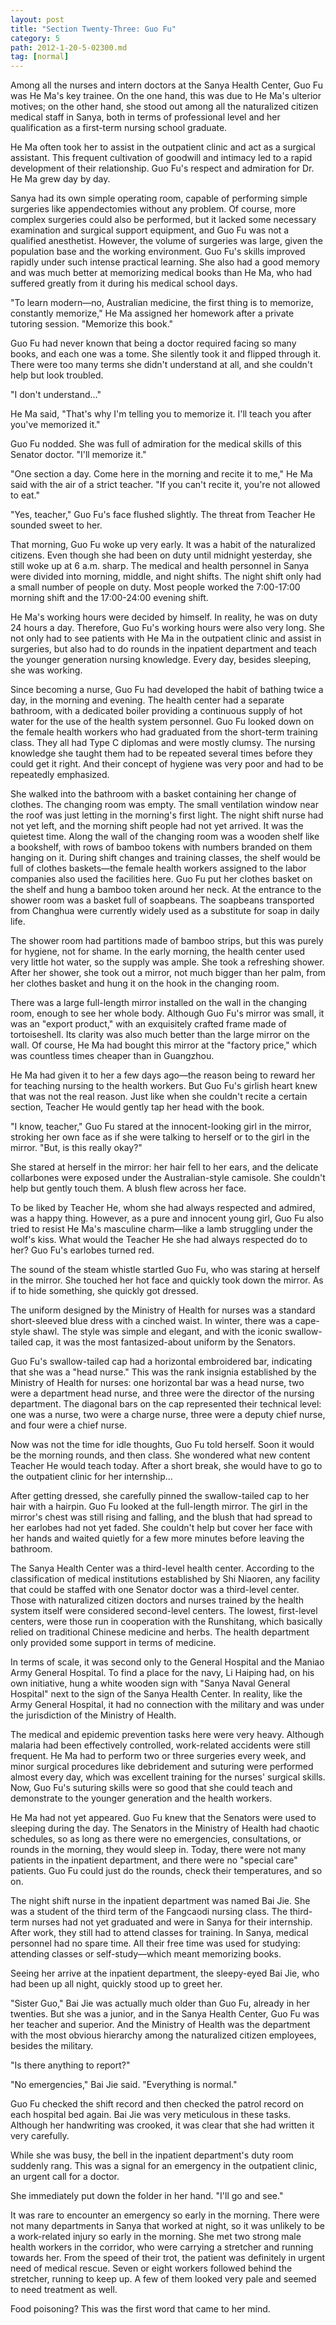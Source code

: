 ```yaml
---
layout: post
title: "Section Twenty-Three: Guo Fu"
category: 5
path: 2012-1-20-5-02300.md
tag: [normal]
---
```


Among all the nurses and intern doctors at the Sanya Health Center, Guo Fu was He Ma's key trainee. On the one hand, this was due to He Ma's ulterior motives; on the other hand, she stood out among all the naturalized citizen medical staff in Sanya, both in terms of professional level and her qualification as a first-term nursing school graduate.

He Ma often took her to assist in the outpatient clinic and act as a surgical assistant. This frequent cultivation of goodwill and intimacy led to a rapid development of their relationship. Guo Fu's respect and admiration for Dr. He Ma grew day by day.

Sanya had its own simple operating room, capable of performing simple surgeries like appendectomies without any problem. Of course, more complex surgeries could also be performed, but it lacked some necessary examination and surgical support equipment, and Guo Fu was not a qualified anesthetist. However, the volume of surgeries was large, given the population base and the working environment. Guo Fu's skills improved rapidly under such intense practical learning. She also had a good memory and was much better at memorizing medical books than He Ma, who had suffered greatly from it during his medical school days.

"To learn modern—no, Australian medicine, the first thing is to memorize, constantly memorize," He Ma assigned her homework after a private tutoring session. "Memorize this book."

Guo Fu had never known that being a doctor required facing so many books, and each one was a tome. She silently took it and flipped through it. There were too many terms she didn't understand at all, and she couldn't help but look troubled.

"I don't understand..."

He Ma said, "That's why I'm telling you to memorize it. I'll teach you after you've memorized it."

Guo Fu nodded. She was full of admiration for the medical skills of this Senator doctor. "I'll memorize it."

"One section a day. Come here in the morning and recite it to me," He Ma said with the air of a strict teacher. "If you can't recite it, you're not allowed to eat."

"Yes, teacher," Guo Fu's face flushed slightly. The threat from Teacher He sounded sweet to her.

That morning, Guo Fu woke up very early. It was a habit of the naturalized citizens. Even though she had been on duty until midnight yesterday, she still woke up at 6 a.m. sharp. The medical and health personnel in Sanya were divided into morning, middle, and night shifts. The night shift only had a small number of people on duty. Most people worked the 7:00-17:00 morning shift and the 17:00-24:00 evening shift.

He Ma's working hours were decided by himself. In reality, he was on duty 24 hours a day. Therefore, Guo Fu's working hours were also very long. She not only had to see patients with He Ma in the outpatient clinic and assist in surgeries, but also had to do rounds in the inpatient department and teach the younger generation nursing knowledge. Every day, besides sleeping, she was working.

Since becoming a nurse, Guo Fu had developed the habit of bathing twice a day, in the morning and evening. The health center had a separate bathroom, with a dedicated boiler providing a continuous supply of hot water for the use of the health system personnel. Guo Fu looked down on the female health workers who had graduated from the short-term training class. They all had Type C diplomas and were mostly clumsy. The nursing knowledge she taught them had to be repeated several times before they could get it right. And their concept of hygiene was very poor and had to be repeatedly emphasized.

She walked into the bathroom with a basket containing her change of clothes. The changing room was empty. The small ventilation window near the roof was just letting in the morning's first light. The night shift nurse had not yet left, and the morning shift people had not yet arrived. It was the quietest time. Along the wall of the changing room was a wooden shelf like a bookshelf, with rows of bamboo tokens with numbers branded on them hanging on it. During shift changes and training classes, the shelf would be full of clothes baskets—the female health workers assigned to the labor companies also used the facilities here. Guo Fu put her clothes basket on the shelf and hung a bamboo token around her neck. At the entrance to the shower room was a basket full of soapbeans. The soapbeans transported from Changhua were currently widely used as a substitute for soap in daily life.

The shower room had partitions made of bamboo strips, but this was purely for hygiene, not for shame. In the early morning, the health center used very little hot water, so the supply was ample. She took a refreshing shower. After her shower, she took out a mirror, not much bigger than her palm, from her clothes basket and hung it on the hook in the changing room.

There was a large full-length mirror installed on the wall in the changing room, enough to see her whole body. Although Guo Fu's mirror was small, it was an "export product," with an exquisitely crafted frame made of tortoiseshell. Its clarity was also much better than the large mirror on the wall. Of course, He Ma had bought this mirror at the "factory price," which was countless times cheaper than in Guangzhou.

He Ma had given it to her a few days ago—the reason being to reward her for teaching nursing to the health workers. But Guo Fu's girlish heart knew that was not the real reason. Just like when she couldn't recite a certain section, Teacher He would gently tap her head with the book.

"I know, teacher," Guo Fu stared at the innocent-looking girl in the mirror, stroking her own face as if she were talking to herself or to the girl in the mirror. "But, is this really okay?"

She stared at herself in the mirror: her hair fell to her ears, and the delicate collarbones were exposed under the Australian-style camisole. She couldn't help but gently touch them. A blush flew across her face.

To be liked by Teacher He, whom she had always respected and admired, was a happy thing. However, as a pure and innocent young girl, Guo Fu also tried to resist He Ma's masculine charm—like a lamb struggling under the wolf's kiss. What would the Teacher He she had always respected do to her? Guo Fu's earlobes turned red.

The sound of the steam whistle startled Guo Fu, who was staring at herself in the mirror. She touched her hot face and quickly took down the mirror. As if to hide something, she quickly got dressed.

The uniform designed by the Ministry of Health for nurses was a standard short-sleeved blue dress with a cinched waist. In winter, there was a cape-style shawl. The style was simple and elegant, and with the iconic swallow-tailed cap, it was the most fantasized-about uniform by the Senators.

Guo Fu's swallow-tailed cap had a horizontal embroidered bar, indicating that she was a "head nurse." This was the rank insignia established by the Ministry of Health for nurses: one horizontal bar was a head nurse, two were a department head nurse, and three were the director of the nursing department. The diagonal bars on the cap represented their technical level: one was a nurse, two were a charge nurse, three were a deputy chief nurse, and four were a chief nurse.

Now was not the time for idle thoughts, Guo Fu told herself. Soon it would be the morning rounds, and then class. She wondered what new content Teacher He would teach today. After a short break, she would have to go to the outpatient clinic for her internship...

After getting dressed, she carefully pinned the swallow-tailed cap to her hair with a hairpin. Guo Fu looked at the full-length mirror. The girl in the mirror's chest was still rising and falling, and the blush that had spread to her earlobes had not yet faded. She couldn't help but cover her face with her hands and waited quietly for a few more minutes before leaving the bathroom.

The Sanya Health Center was a third-level health center. According to the classification of medical institutions established by Shi Niaoren, any facility that could be staffed with one Senator doctor was a third-level center. Those with naturalized citizen doctors and nurses trained by the health system itself were considered second-level centers. The lowest, first-level centers, were those run in cooperation with the Runshitang, which basically relied on traditional Chinese medicine and herbs. The health department only provided some support in terms of medicine.

In terms of scale, it was second only to the General Hospital and the Maniao Army General Hospital. To find a place for the navy, Li Haiping had, on his own initiative, hung a white wooden sign with "Sanya Naval General Hospital" next to the sign of the Sanya Health Center. In reality, like the Army General Hospital, it had no connection with the military and was under the jurisdiction of the Ministry of Health.

The medical and epidemic prevention tasks here were very heavy. Although malaria had been effectively controlled, work-related accidents were still frequent. He Ma had to perform two or three surgeries every week, and minor surgical procedures like debridement and suturing were performed almost every day, which was excellent training for the nurses' surgical skills. Now, Guo Fu's suturing skills were so good that she could teach and demonstrate to the younger generation and the health workers.

He Ma had not yet appeared. Guo Fu knew that the Senators were used to sleeping during the day. The Senators in the Ministry of Health had chaotic schedules, so as long as there were no emergencies, consultations, or rounds in the morning, they would sleep in. Today, there were not many patients in the inpatient department, and there were no "special care" patients. Guo Fu could just do the rounds, check their temperatures, and so on.

The night shift nurse in the inpatient department was named Bai Jie. She was a student of the third term of the Fangcaodi nursing class. The third-term nurses had not yet graduated and were in Sanya for their internship. After work, they still had to attend classes for training. In Sanya, medical personnel had no spare time. All their free time was used for studying: attending classes or self-study—which meant memorizing books.

Seeing her arrive at the inpatient department, the sleepy-eyed Bai Jie, who had been up all night, quickly stood up to greet her.

"Sister Guo," Bai Jie was actually much older than Guo Fu, already in her twenties. But she was a junior, and in the Sanya Health Center, Guo Fu was her teacher and superior. And the Ministry of Health was the department with the most obvious hierarchy among the naturalized citizen employees, besides the military.

"Is there anything to report?"

"No emergencies," Bai Jie said. "Everything is normal."

Guo Fu checked the shift record and then checked the patrol record on each hospital bed again. Bai Jie was very meticulous in these tasks. Although her handwriting was crooked, it was clear that she had written it very carefully.

While she was busy, the bell in the inpatient department's duty room suddenly rang. This was a signal for an emergency in the outpatient clinic, an urgent call for a doctor.

She immediately put down the folder in her hand. "I'll go and see."

It was rare to encounter an emergency so early in the morning. There were not many departments in Sanya that worked at night, so it was unlikely to be a work-related injury so early in the morning. She met two strong male health workers in the corridor, who were carrying a stretcher and running towards her. From the speed of their trot, the patient was definitely in urgent need of medical rescue. Seven or eight workers followed behind the stretcher, running to keep up. A few of them looked very pale and seemed to need treatment as well.

Food poisoning? This was the first word that came to her mind.